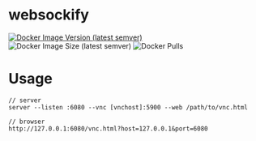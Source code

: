 # websockify

[![Docker Image Version (latest semver)](https://img.shields.io/docker/v/isayme/websockify?sort=semver&style=flat-square)](https://hub.docker.com/r/isayme/websockify)
![Docker Image Size (latest semver)](https://img.shields.io/docker/image-size/isayme/websockify?sort=semver&style=flat-square)
![Docker Pulls](https://img.shields.io/docker/pulls/isayme/websockify?style=flat-square)

# Usage

```
// server
server --listen :6080 --vnc [vnchost]:5900 --web /path/to/vnc.html

// browser
http://127.0.0.1:6080/vnc.html?host=127.0.0.1&port=6080
```
